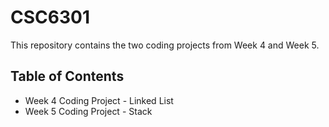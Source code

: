 # CSC6301
This repository contains the two coding projects from Week 4 and Week 5.
## Table of Contents
- Week 4 Coding Project - Linked List
- Week 5 Coding Project - Stack
